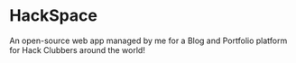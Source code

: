 # HackSpace
An open-source web app managed by me for a Blog and Portfolio platform for Hack Clubbers around the world!
